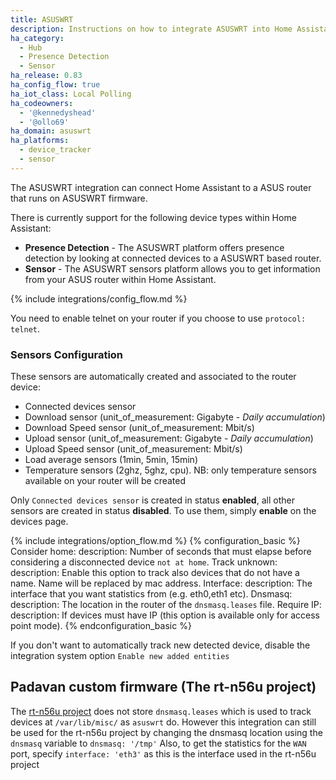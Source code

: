 ```yaml
---
title: ASUSWRT
description: Instructions on how to integrate ASUSWRT into Home Assistant.
ha_category:
  - Hub
  - Presence Detection
  - Sensor
ha_release: 0.83
ha_config_flow: true
ha_iot_class: Local Polling
ha_codeowners:
  - '@kennedyshead'
  - '@ollo69'
ha_domain: asuswrt
ha_platforms:
  - device_tracker
  - sensor
---
```


The ASUSWRT integration can connect Home Assistant to a ASUS router that runs on ASUSWRT firmware.

There is currently support for the following device types within Home Assistant:

- **Presence Detection** - The ASUSWRT platform offers presence detection by looking at connected devices to a ASUSWRT based router.
- **Sensor** - The ASUSWRT sensors platform allows you to get information from your ASUS router within Home Assistant.

{% include integrations/config_flow.md %}

<div class='note warning'>

You need to enable telnet on your router if you choose to use `protocol: telnet`.

</div>

### Sensors Configuration

These sensors are automatically created and associated to the router device:

- Connected devices sensor
- Download sensor (unit_of_measurement: Gigabyte - *Daily accumulation*)
- Download Speed sensor (unit_of_measurement: Mbit/s)
- Upload sensor (unit_of_measurement: Gigabyte - *Daily accumulation*)
- Upload Speed sensor (unit_of_measurement: Mbit/s)
- Load average sensors (1min, 5min, 15min)
- Temperature sensors (2ghz, 5ghz, cpu). NB: only temperature sensors available on your router will be created

Only `Connected devices sensor` is created in status **enabled**, all other sensors are created in status **disabled**. To use them, simply **enable** on the devices page.

{% include integrations/option_flow.md %}
{% configuration_basic %}
Consider home:
  description: Number of seconds that must elapse before considering a disconnected device `not at home`.
Track unknown:
  description: Enable this option to track also devices that do not have a name. Name will be replaced by mac address.
Interface:
  description: The interface that you want statistics from (e.g. eth0,eth1 etc).
Dnsmasq:
  description: The location in the router of the `dnsmasq.leases` file.
Require IP:
  description: If devices must have IP (this option is available only for access point mode).
{% endconfiguration_basic %}

<div class='note'>

If you don't want to automatically track new detected device, disable the integration system option `Enable new added entities`

</div>

## Padavan custom firmware (The rt-n56u project)

The [rt-n56u project](https://bitbucket.org/padavan/rt-n56u) does not store `dnsmasq.leases` which is used to track devices at `/var/lib/misc/` as `asuswrt` do. However this integration can still be used for the rt-n56u project by changing the dnsmasq location using the `dnsmasq` variable to `dnsmasq: '/tmp'`
Also, to get the statistics for the `WAN` port, specify `interface: 'eth3'` as this is the interface used in the rt-n56u project

